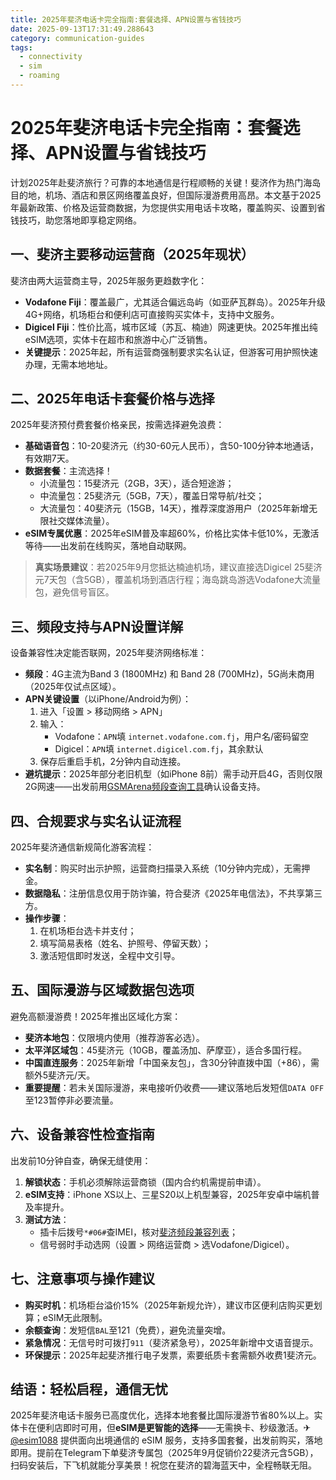 ```yaml
---
title: 2025年斐济电话卡完全指南:套餐选择、APN设置与省钱技巧
date: 2025-09-13T17:31:49.288643
category: communication-guides
tags:
  - connectivity
  - sim
  - roaming
---
```


# 2025年斐济电话卡完全指南：套餐选择、APN设置与省钱技巧

计划2025年赴斐济旅行？可靠的本地通信是行程顺畅的关键！斐济作为热门海岛目的地，机场、酒店和景区网络覆盖良好，但国际漫游费用高昂。本文基于2025年最新政策、价格及运营商数据，为您提供实用电话卡攻略，覆盖购买、设置到省钱技巧，助您落地即享稳定网络。

## 一、斐济主要移动运营商（2025年现状）
斐济由两大运营商主导，2025年服务更趋数字化：
- **Vodafone Fiji**：覆盖最广，尤其适合偏远岛屿（如亚萨瓦群岛）。2025年升级4G+网络，机场柜台和便利店可直接购买实体卡，支持中文服务。
- **Digicel Fiji**：性价比高，城市区域（苏瓦、楠迪）网速更快。2025年推出纯eSIM选项，实体卡在超市和旅游中心广泛销售。
- **关键提示**：2025年起，所有运营商强制要求实名认证，但游客可用护照快速办理，无需本地地址。

## 二、2025年电话卡套餐价格与选择
2025年斐济预付费套餐价格亲民，按需选择避免浪费：
- **基础语音包**：10-20斐济元（约30-60元人民币），含50-100分钟本地通话，有效期7天。
- **数据套餐**：主流选择！  
  - 小流量包：15斐济元（2GB，3天），适合短途游；  
  - 中流量包：25斐济元（5GB，7天），覆盖日常导航/社交；  
  - 大流量包：40斐济元（15GB，14天），推荐深度游用户（2025年新增无限社交媒体流量）。
- **eSIM专属优惠**：2025年eSIM普及率超60%，价格比实体卡低10%，无激活等待——出发前在线购买，落地自动联网。

> **真实场景建议**：若2025年9月您抵达楠迪机场，建议直接选Digicel 25斐济元7天包（含5GB），覆盖机场到酒店行程；海岛跳岛游选Vodafone大流量包，避免信号盲区。

## 三、频段支持与APN设置详解
设备兼容性决定能否联网，2025年斐济网络标准：
- **频段**：4G主流为Band 3 (1800MHz) 和 Band 28 (700MHz)，5G尚未商用（2025年仅试点区域）。
- **APN关键设置**（以iPhone/Android为例）：
  1. 进入「设置 > 移动网络 > APN」
  2. 输入：  
     - Vodafone：`APN`填 `internet.vodafone.com.fj`，用户名/密码留空  
     - Digicel：`APN`填 `internet.digicel.com.fj`，其余默认
  3. 保存后重启手机，2分钟内自动连接。
- **避坑提示**：2025年部分老旧机型（如iPhone 8前）需手动开启4G，否则仅限2G网速——出发前用[GSMArena频段查询工具](https://www.gsmarena.com)确认设备支持。

## 四、合规要求与实名认证流程
2025年斐济通信新规简化游客流程：
- **实名制**：购买时出示护照，运营商扫描录入系统（10分钟内完成），无需押金。
- **数据隐私**：注册信息仅用于防诈骗，符合斐济《2025年电信法》，不共享第三方。
- **操作步骤**：  
  1. 在机场柜台选卡并支付；  
  2. 填写简易表格（姓名、护照号、停留天数）；  
  3. 激活短信即时发送，全程中文引导。

## 五、国际漫游与区域数据包选项
避免高额漫游费！2025年推出区域化方案：
- **斐济本地包**：仅限境内使用（推荐游客必选）。
- **太平洋区域包**：45斐济元（10GB，覆盖汤加、萨摩亚），适合多国行程。
- **中国直连服务**：2025年新增「中国亲友包」，含30分钟直拨中国（+86），需额外5斐济元/天。
- **重要提醒**：若未关国际漫游，来电接听仍收费——建议落地后发短信`DATA OFF`至123暂停非必要流量。

## 六、设备兼容性检查指南
出发前10分钟自查，确保无缝使用：
1. **解锁状态**：手机必须解除运营商锁（国内合约机需提前申请）。
2. **eSIM支持**：iPhone XS以上、三星S20以上机型兼容，2025年安卓中端机普及率提升。
3. **测试方法**：  
   - 插卡后拨号`*#06#`查IMEI，核对[斐济频段兼容列表](https://fijicommunications.gov.fj)；  
   - 信号弱时手动选网（设置 > 网络运营商 > 选Vodafone/Digicel）。

## 七、注意事项与操作建议
- **购买时机**：机场柜台溢价15%（2025年新规允许），建议市区便利店购买更划算；eSIM无此限制。
- **余额查询**：发短信`BAL`至121（免费），避免流量突增。
- **紧急情况**：无信号时可拨打`911`（斐济紧急号），2025年新增中文语音提示。
- **环保提示**：2025年起斐济推行电子发票，索要纸质卡套需额外收费1斐济元。

## 结语：轻松启程，通信无忧
2025年斐济电话卡服务已高度优化，选择本地套餐比国际漫游节省80%以上。实体卡在便利店即时可用，但**eSIM是更智能的选择**——无需换卡、秒级激活。✈ [@esim1088](https://t.me/s/esim1088) 提供面向出境通信的 eSIM 服务，支持多国套餐，出发前购买，落地即用。提前在Telegram下单斐济专属包（2025年9月促销价22斐济元含5GB），扫码安装后，下飞机就能分享美景！祝您在斐济的碧海蓝天中，全程畅联无阻。